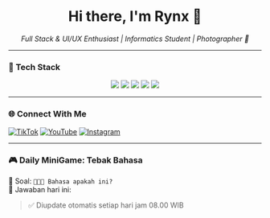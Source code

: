 <div style="text-align:center">
  <h1>Hi there, I'm Rynx 👋</h1>
  <p><i>Full Stack & UI/UX Enthusiast | Informatics Student | Photographer 📸</i></p>
</div>

---

### 🧰 Tech Stack

<p align="center">
  <img src="https://img.shields.io/badge/-React-61DAFB?style=for-the-badge&logo=react&logoColor=black" />
  <img src="https://img.shields.io/badge/-Next.js-000000?style=for-the-badge&logo=nextdotjs" />
  <img src="https://img.shields.io/badge/-TailwindCSS-06B6D4?style=for-the-badge&logo=tailwindcss&logoColor=white" />
  <img src="https://img.shields.io/badge/-Python-3776AB?style=for-the-badge&logo=python&logoColor=white" />
  <img src="https://img.shields.io/badge/-Figma-F24E1E?style=for-the-badge&logo=figma&logoColor=white" />
</p>

---

### 🌐 Connect With Me

[![TikTok](https://img.shields.io/badge/TikTok-%40itsvisible_-ff0050?style=flat&logo=tiktok&logoColor=white)](https://www.tiktok.com/@itsvisible_)
[![YouTube](https://img.shields.io/badge/YouTube-@rynhndra-ff0000?style=flat&logo=youtube&logoColor=white)](https://youtube.com/@rynhndra)
[![Instagram](https://img.shields.io/badge/Instagram-@rynhndra-E4405F?style=flat&logo=instagram&logoColor=white)](https://www.instagram.com/rynhndra)

---

### 🎮 Daily MiniGame: Tebak Bahasa

🧠 Soal: `🐍🔬🧪 Bahasa apakah ini?`  
💬 Jawaban hari ini:

<!-- START_GAME -->
<!-- END_GAME -->

> ✅ Diupdate otomatis setiap hari jam 08.00 WIB
